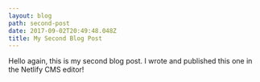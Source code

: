```yaml
---
layout: blog
path: second-post
date: 2017-09-02T20:49:48.048Z
title: My Second Blog Post
---
```

Hello again, this is my second blog post. I wrote and published this one in the Netlify CMS editor!
